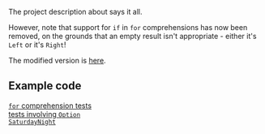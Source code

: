 The project description about says it all.

However, note that support for `if` in `for` comprehensions has now
been removed, on the grounds that an empty result isn't appropriate -
either it's `Left` or it's `Right`!

The modified version is
[here](/robcd/scala-either-proj-map-returns-proj/blob/lp_rp/src/main/scala/Either.scala).

Example code
------------

[`for` comprehension tests](/robcd/scala-either-proj-map-returns-proj/blob/lp_rp/src/test/scala/Tests.scala)  
[tests involving `Option`](/robcd/scala-either-proj-map-returns-proj/blob/lp_rp/src/test/scala/TestsInvolvingOption.scala)  
[`SaturdayNight`](/robcd/scala-either-proj-map-returns-proj/blob/lp_rp/src/test/scala/SaturdayNight.scala)
